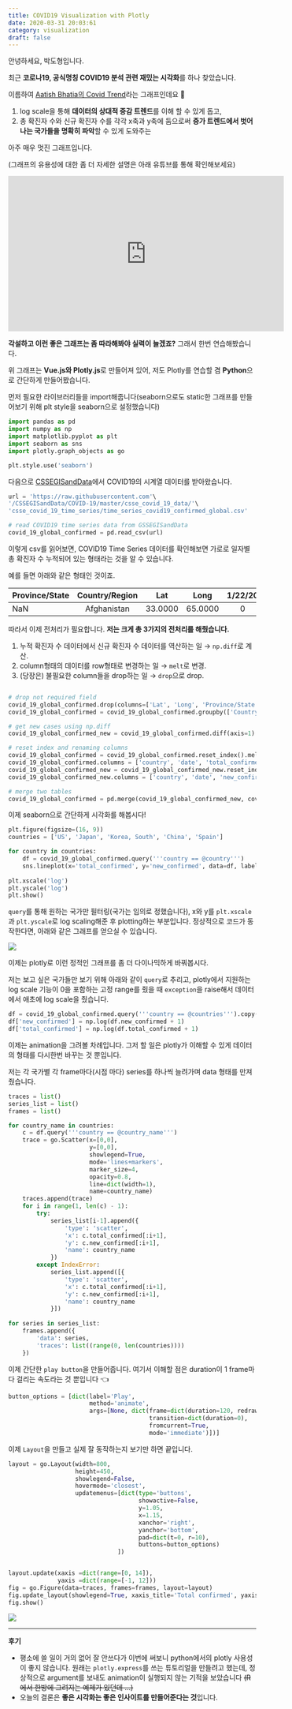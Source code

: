 ```yaml
---
title: COVID19 Visualization with Plotly
date: 2020-03-31 20:03:61
category: visualization
draft: false
---
```


안녕하세요, 박도형입니다.

최근 **코로나19, 공식명칭 COVID19 분석 관련 재밌는 시각화**를 하나 찾았습니다. 

이름하여 <a href="https://aatishb.com/covidtrends/">Aatish Bhatia의 Covid Trend</a>라는 그래프인데요 🙌

1. log scale을 통해 **데이터의 상대적 증감 트렌드**를 이해 할 수 있게 돕고,
2. 총 확진자 수와 신규 확진자 수를 각각 x축과 y축에 둠으로써 **증가 트렌드에서 벗어나는 국가들을 명확히 파악**할 수 있게 도와주는

아주 매우 멋진 그래프입니다.

(그래프의 유용성에 대한 좀 더 자세한 설명은 아래 유튜브를 통해 확인해보세요)

<iframe width="560" height="315" src="https://www.youtube.com/embed/54XLXg4fYsc" frameborder="0" allow="accelerometer; autoplay; encrypted-media; gyroscope; picture-in-picture" allowfullscreen></iframe>


**각설하고 이런 좋은 그래프는 좀 따라해봐야 실력이 늘겠죠?** 그래서 한번 연습해봤습니다.

위 그래프는 **Vue.js와 Plotly.js**로 만들어져 있어, 저도 Plotly를 연습할 겸 **Python**으로 간단하게 만들어봤습니다.


먼저 필요한 라이브러리들을 import해줍니다(seaborn으로도 static한 그래프를 만들어보기 위해 plt style을 seaborn으로 설정했습니다)
```py
import pandas as pd
import numpy as np
import matplotlib.pyplot as plt
import seaborn as sns
import plotly.graph_objects as go

plt.style.use('seaborn')
```

다음으로 <a href="https://github.com/CSSEGISandData/COVID-19/tree/master/csse_covid_19_data">CSSEGISandData</a>에서 COVID19의 시계열 데이터를 받아왔습니다.

```py
url = 'https://raw.githubusercontent.com'\
'/CSSEGISandData/COVID-19/master/csse_covid_19_data/'\
'csse_covid_19_time_series/time_series_covid19_confirmed_global.csv'

# read COVID19 time series data from GSSEGISandData
covid_19_global_confirmed = pd.read_csv(url)
```

이렇게 csv를 읽어보면, COVID19 Time Series 데이터를 확인해보면 가로로 일자별 총 확진자 수 누적되어 있는 형태라는 것을 알 수 있습니다. 

예를 들면 아래와 같은 형태인 것이죠.

| Province/State | Country/Region |   Lat   |  Long   | 1/22/20 | 1/23/20 | $\cdots$ |
| -------------- | :------------: | :-----: | :-----: | :-----: | :-----: | :------: |
| NaN            |  Afghanistan   | 33.0000 | 65.0000 |    0    |    0    | $\cdots$ |

따라서 이제 전처리가 필요합니다. **저는 크게 총 3가지의 전처리를 해줬습니다.**

1. 누적 확진자 수 데이터에서 신규 확진자 수 데이터를 역산하는 일 $\rightarrow$ `np.diff`로 계산.
2. column형태의 데이터를 row형태로 변경하는 일 $\rightarrow$ `melt`로 변경.
3. (당장은) 불필요한 column들을 drop하는 일 $\rightarrow$ `drop`으로 drop.

```py

# drop not required field
covid_19_global_confirmed.drop(columns=['Lat', 'Long', 'Province/State'], inplace=True)
covid_19_global_confirmed = covid_19_global_confirmed.groupby(['Country/Region']).sum()

# get new cases using np.diff
covid_19_global_confirmed_new = covid_19_global_confirmed.diff(axis=1).fillna(0)

# reset index and renaming columns
covid_19_global_confirmed = covid_19_global_confirmed.reset_index().melt('Country/Region')
covid_19_global_confirmed.columns = ['country', 'date', 'total_confirmed']
covid_19_global_confirmed_new = covid_19_global_confirmed_new.reset_index().melt('Country/Region')
covid_19_global_confirmed_new.columns = ['country', 'date', 'new_confirmed']

# merge two tables
covid_19_global_confirmed = pd.merge(covid_19_global_confirmed_new, covid_19_global_confirmed)
```

이제 seaborn으로 간단하게 시각화를 해봅시다!

```py
plt.figure(figsize=(16, 9))
countries = ['US', 'Japan', 'Korea, South', 'China', 'Spain']

for country in countries:
    df = covid_19_global_confirmed.query('''country == @country''')
    sns.lineplot(x='total_confirmed', y='new_confirmed', data=df, label=country,  estimator=None)
    
plt.xscale('log')
plt.yscale('log')
plt.show()
```

`query`를 통해 원하는 국가만 필터링(국가는 임의로 정했습니다), x와 y를 `plt.xscale`과 `plt.yscale`로 log scaling해준 후 plotting하는 부분입니다. 정상적으로 코드가 동작한다면, 아래와 같은 그래프를 얻으실 수 있습니다.

<img src="./covid19-visualization-with-ploly-01.png">

이제는 plotly로 이런 정적인 그래프를 좀 더 다이나믹하게 바꿔봅시다.

저는 보고 싶은 국가들만 보기 위해 아래와 같이 `query`로 추리고, plotly에서 지원하는 log scale 기능이 0을 포함하는 고정 range를 줬을 때 `exception`을 raise해서 데이터에서 애초에 log scale을 줬습니다.
```py
df = covid_19_global_confirmed.query('''country == @countries''').copy()
df['new_confirmed'] = np.log(df.new_confirmed + 1)
df['total_confirmed'] = np.log(df.total_confirmed + 1)
```

이제는 animation을 그려볼 차례입니다. 그저 할 일은 plotly가 이해할 수 있게 데이터의 형태를 다시한번 바꾸는 것 뿐입니다.

저는 각 국가별 각 frame마다(시점 마다) series를 하나씩 늘려가며 data 형태를 만져줬습니다.

```py
traces = list()
series_list = list()
frames = list()

for country_name in countries:
    c = df.query('''country == @country_name''')
    trace = go.Scatter(x=[0,0], 
                       y=[0,0],
                       showlegend=True,
                       mode='lines+markers', 
                       marker_size=4,
                       opacity=0.8,
                       line=dict(width=1),
                       name=country_name)
    traces.append(trace)
    for i in range(1, len(c) - 1):
        try:
            series_list[i-1].append({
                'type': 'scatter',
                'x': c.total_confirmed[:i+1],
                'y': c.new_confirmed[:i+1],
                'name': country_name
            })
        except IndexError:
            series_list.append([{
                'type': 'scatter',
                'x': c.total_confirmed[:i+1],
                'y': c.new_confirmed[:i+1],
                'name': country_name
            }])
            
for series in series_list:
    frames.append({
        'data': series,
        'traces': list((range(0, len(countries))))
    })
```

이제 간단한 `play button`을 만들어줍니다. 여기서 이해할 점은 duration이 1 frame마다 걸리는 속도라는 것 뿐입니다 👈

```py
button_options = [dict(label='Play', 
                       method='animate', 
                       args=[None, dict(frame=dict(duration=120, redraw=False), 
                                        transition=dict(duration=0),
                                        fromcurrent=True,
                                        mode='immediate')])]
```

이제 `Layout`을 만들고 실제 잘 동작하는지 보기만 하면 끝입니다.

```py
layout = go.Layout(width=800,
                   height=450,
                   showlegend=False,
                   hovermode='closest',
                   updatemenus=[dict(type='buttons', 
                                     showactive=False,
                                     y=1.05,
                                     x=1.15,
                                     xanchor='right',
                                     yanchor='bottom',
                                     pad=dict(t=0, r=10),
                                     buttons=button_options)
                               ])


layout.update(xaxis =dict(range=[0, 14]),
              yaxis =dict(range=[-1, 12]))
fig = go.Figure(data=traces, frames=frames, layout=layout)
fig.update_layout(showlegend=True, xaxis_title='Total confirmed', yaxis_title='New confirmed', title='COVID19 Trend')
fig.show()
```

<img src="./covid19-visualization-with-plotly02.gif">

---

**후기**

* 평소에 쓸 일이 거의 없어 잘 안쓰다가 이번에 써보니 python에서의 plotly 사용성이 좋지 않습니다. 원래는 `plotly.express`를 쓰는 튜토리얼을 만들려고 했는데, 정상적으로 argument를 보내도 animation이 실행되지 않는 기적을 보았습니다 ~~(R에서 한방에 그려지는 예제가 있던데 ...)~~
* 오늘의 결론은 **좋은 시각화는 좋은 인사이트를 만들어준다는 것**입니다.